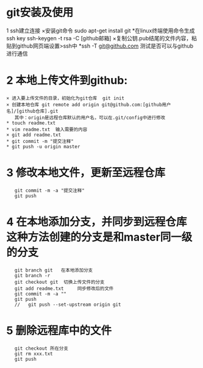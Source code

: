 # git安装及使用
   1 ssh建立连接
   ×安装git命令   sudo apt-get install git 
   *在linux终端使用命令生成ssh key
      ssh-keygen -t rsa -C [github邮箱]
   ×复制公钥.pub结尾的文件内容，粘贴到github网页端设置>ssh中
   *ssh -T git@github.com 测试是否可以与github进行通信

# 2 本地上传文件到github:
	× 进入要上传文件的目录，初始化为git仓库  git init
	× 创建本地仓库 git remote add origin git@github.com:[github用户名]/[github仓库].git
	   其中：origin是远程仓库默认的用户名，可以在.git/config中进行修改
	* touch readme.txt
	* vim readme.txt  输入需要的内容
	× git add readme.txt
	* git commit -m "提交注释" 
    * git push -u origin master

# 3 修改本地文件，更新至远程仓库
	   git commit -m -a "提交注释" 
       git push

#  4 在本地添加分支，并同步到远程仓库 这种方法创建的分支是和master同一级的分支
       git branch git   在本地添加分支
       git branch -r
	   git checkout git  切换上传文件的分支
       git add readme.txt     同步修改后的文件
       git commit -m -a ""
       git push
	   //   git push --set-upstream origin git 

# 5 删除远程库中的文件
	   git checkout 所在分支
       git rm xxx.txt
       git push

